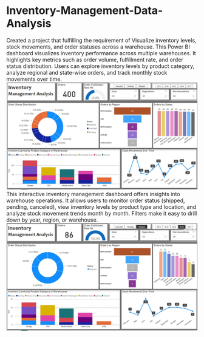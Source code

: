 # Inventory-Management-Data-Analysis
Created a project that fulfilling the requirement of Visualize inventory levels, stock movements, and order statuses  across a warehouse.
This Power BI dashboard visualizes inventory performance across multiple warehouses. It highlights key metrics such as order volume, fulfillment rate, and order status distribution. Users can explore inventory levels by product category, analyze regional and state-wise orders, and track monthly stock movements over time.
![](Images/1st.JPG)
This interactive inventory management dashboard offers insights into warehouse operations. It allows users to monitor order status (shipped, pending, canceled), view inventory levels by product type and location, and analyze stock movement trends month by month. Filters make it easy to drill down by year, region, or warehouse.
![](Images/2nd.JPG)
